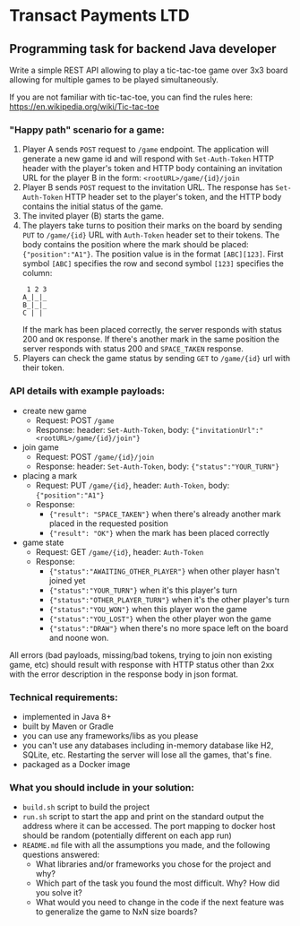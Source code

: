 # Transact Payments LTD

## Programming task for backend Java developer

Write a simple REST API allowing to play a tic-tac-toe game over 3x3 board allowing
for multiple games to be played simultaneously.

If you are not familiar with tic-tac-toe, you can find the rules here:
https://en.wikipedia.org/wiki/Tic-tac-toe

### "Happy path" scenario for a game:

1. Player A sends `POST` request to `/game` endpoint. The application will generate
a new game id and will respond with `Set-Auth-Token` HTTP header with the player's
token and HTTP body containing an invitation URL for the player B in the form:
`<rootURL>/game/{id}/join`
2. Player B sends `POST` request to the invitation URL. The response  has `Set-Auth-Token` 
HTTP header set to the player's token, and the HTTP body contains the initial status of the game.
3. The invited player (B) starts the game.
4. The players take turns to position their marks on the board by sending `PUT` to 
`/game/{id}` URL with `Auth-Token` header set to their tokens. The body contains the position
where the mark should be placed: `{"position":"A1"}`. The position value is in the format
`[ABC][123]`. First symbol `[ABC]` specifies the row and second symbol `[123]` specifies the column:
    ```
     1 2 3
    A_|_|_
    B_|_|_
    C | | 
    ```
    If the mark has been placed correctly, the server responds with status 200 and `OK` response.
    If there's another mark in the same position the server responds with status 200 and `SPACE_TAKEN` 
    response.
5. Players can check the game status by sending `GET` to `/game/{id}` url with their token.


### API details with example payloads:

- create new game
    - Request: POST `/game`
    - Response: header: `Set-Auth-Token`, body: `{"invitationUrl":"<rootURL>/game/{id}/join"}`
- join game
    - Request: POST `/game/{id}/join`
    - Response: header: `Set-Auth-Token`, body: `{"status":"YOUR_TURN"}`
- placing a mark
    - Request: PUT `/game/{id}`, header: `Auth-Token`, body: `{"position":"A1"}`
    - Response:
        - `{"result": "SPACE_TAKEN"}` when there's already another mark placed in the requested position
        - `{"result": "OK"}` when the mark has been placed correctly
- game state
    - Request: GET `/game/{id}`, header: `Auth-Token`
    - Response:
        - `{"status":"AWAITING_OTHER_PLAYER"}` when other player hasn't joined yet
        - `{"status":"YOUR_TURN"}` when it's this player's turn
        - `{"status":"OTHER_PLAYER_TURN"}` when it's the other player's turn
        - `{"status":"YOU_WON"}` when this player won the game 
        - `{"status":"YOU_LOST"}` when the other player won the game
        - `{"status":"DRAW"}` when there's no more space left on the board and noone won.
        
All errors (bad payloads, missing/bad tokens, trying to join non existing game, etc) should
result with response with HTTP status other than 2xx with the error description in the response body
in json format.

### Technical requirements:

- implemented in Java 8+
- built by Maven or Gradle
- you can use any frameworks/libs as you please
- you can't use any databases including in-memory database like H2, SQLite, etc.
  Restarting the server will lose all the games, that's fine.
- packaged as a Docker image

### What you should include in your solution:
- `build.sh` script to build the project
- `run.sh` script to start the app and print on the standard output
  the address where it can be accessed. The port mapping to docker host should be random
  (potentially different on each app run)
- `README.md` file with all the assumptions you made, and the following questions answered:
    - What libraries and/or frameworks you chose for the project and why?
    - Which part of the task you found the most difficult. Why? How did you solve it?
    - What would you need to change in the code if the next feature was to generalize the game to NxN size boards?
    

